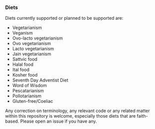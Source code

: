### Diets
Diets currently supported or planned to be supported are:
- Vegetarianism
- Veganism
- Ovo-lacto vegetarianism
- Ovo vegetarianism
- Lacto vegetarianism
- Jain vegetarianism
- Sattvic food
- Halal food
- Ital food
- Kosher food
- Seventh Day Adventist Diet
- Word of Wisdom 
- Pescatarianism
- Pollotarianism
- Gluten-free/Coeliac

Any correction on terminology, any relevant code or any related matter within this repository is welcome, especially those diets that are faith-based. Please open an issue if you have any.
